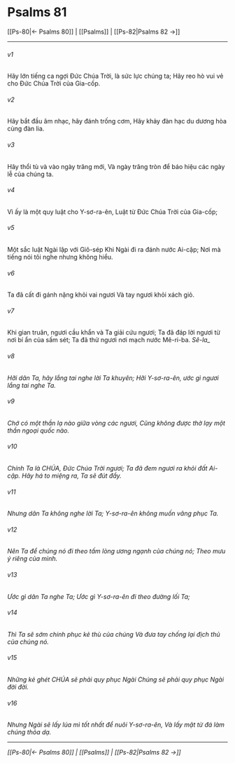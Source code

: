 # Psalms 81

[[Ps-80|← Psalms 80]] | [[Psalms]] | [[Ps-82|Psalms 82 →]]
***



###### v1 
Hãy lớn tiếng ca ngợi Đức Chúa Trời, là sức lực chúng ta; Hãy reo hò vui vẻ cho Đức Chúa Trời của Gia-cốp. 

###### v2 
Hãy bắt đầu âm nhạc, hãy đánh trống cơm, Hãy khảy đàn hạc du dương hòa cùng đàn lia. 

###### v3 
Hãy thổi tù và vào ngày trăng mới, Và ngày trăng tròn để báo hiệu các ngày lễ của chúng ta. 

###### v4 
Vì ấy là một quy luật cho Y-sơ-ra-ên, Luật từ Đức Chúa Trời của Gia-cốp; 

###### v5 
Một sắc luật Ngài lập với Giô-sép Khi Ngài đi ra đánh nước Ai-cập; Nơi mà tiếng nói tôi nghe nhưng không hiểu. 

###### v6 
Ta đã cất đi gánh nặng khỏi vai ngươi Và tay ngươi khỏi xách giỏ. 

###### v7 
Khi gian truân, ngươi cầu khẩn và Ta giải cứu ngươi; Ta đã đáp lời ngươi từ nơi bí ẩn của sấm sét; Ta đã thử ngươi nơi mạch nước Mê-ri-ba. <i class="selah">Sê-la_ 

###### v8 
Hỡi dân Ta, hãy lắng tai nghe lời Ta khuyên; Hỡi Y-sơ-ra-ên, ước gì ngươi lắng tai nghe Ta. 

###### v9 
Chớ có một thần lạ nào giữa vòng các ngươi, Cũng không được thờ lạy một thần ngoại quốc nào. 

###### v10 
Chính Ta là CHÚA, Đức Chúa Trời ngươi; Ta đã đem ngươi ra khỏi đất Ai-cập. Hãy há to miệng ra, Ta sẽ đút đầy. 

###### v11 
Nhưng dân Ta không nghe lời Ta; Y-sơ-ra-ên không muốn vâng phục Ta. 

###### v12 
Nên Ta để chúng nó đi theo tấm lòng ương ngạnh của chúng nó; Theo mưu ý riêng của mình. 

###### v13 
Ước gì dân Ta nghe Ta; Ước gì Y-sơ-ra-ên đi theo đường lối Ta; 

###### v14 
Thì Ta sẽ sớm chinh phục kẻ thù của chúng Và đưa tay chống lại địch thủ của chúng nó. 

###### v15 
Những kẻ ghét CHÚA sẽ phải quy phục Ngài Chúng sẽ phải quy phục Ngài đời đời. 

###### v16 
Nhưng Ngài sẽ lấy lúa mì tốt nhất để nuôi Y-sơ-ra-ên, Và lấy mật từ đá làm chúng thỏa dạ.

***
[[Ps-80|← Psalms 80]] | [[Psalms]] | [[Ps-82|Psalms 82 →]]
